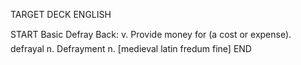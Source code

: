 TARGET DECK
ENGLISH

START
Basic
Defray
Back: v. Provide money for (a cost or expense).  defrayal n. Defrayment n. [medieval latin fredum fine]
END
